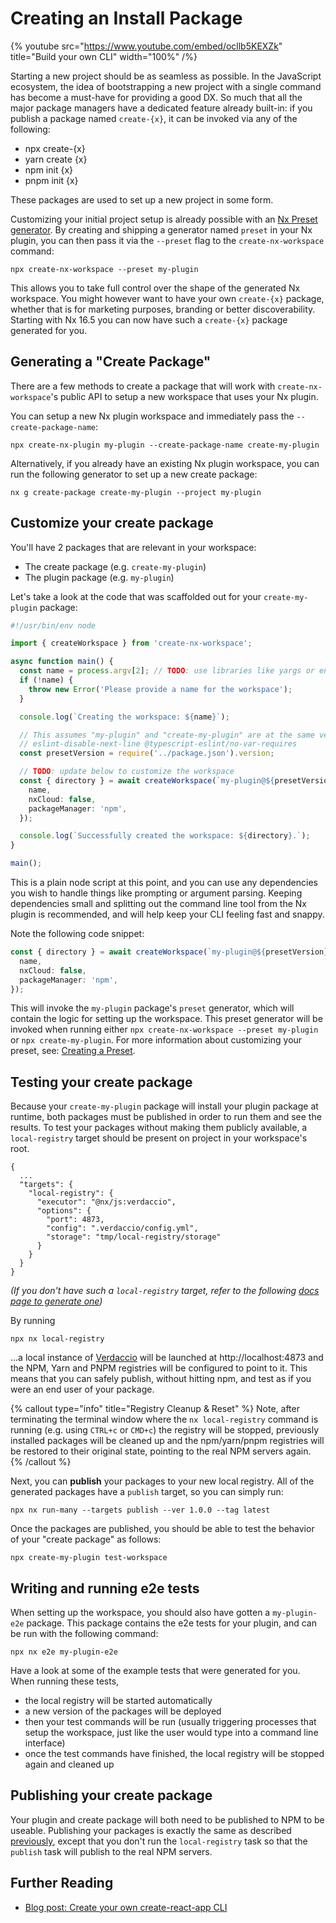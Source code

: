 # Creating an Install Package

{% youtube
src="https://www.youtube.com/embed/ocllb5KEXZk"
title="Build your own CLI"
width="100%" /%}

Starting a new project should be as seamless as possible. In the JavaScript ecosystem, the idea of bootstrapping a new project with a single command has become a must-have for providing a good DX. So much that all the major package managers have a dedicated feature already built-in: if you publish a package named `create-{x}`, it can be invoked via any of the following:

- npx create-{x}
- yarn create {x}
- npm init {x}
- pnpm init {x}

These packages are used to set up a new project in some form.

Customizing your initial project setup is already possible with an [Nx Preset generator](/extending-nx/recipes/create-preset). By creating and shipping a generator named `preset` in your Nx plugin, you can then pass it via the `--preset` flag to the `create-nx-workspace` command:

```shell
npx create-nx-workspace --preset my-plugin
```

This allows you to take full control over the shape of the generated Nx workspace. You might however want to have your own `create-{x}` package, whether that is for marketing purposes, branding or better discoverability. Starting with Nx 16.5 you can now have such a `create-{x}` package generated for you.

## Generating a "Create Package"

There are a few methods to create a package that will work with `create-nx-workspace`'s public API to setup a new workspace that uses your Nx plugin.

You can setup a new Nx plugin workspace and immediately pass the `--create-package-name`:

```shell
npx create-nx-plugin my-plugin --create-package-name create-my-plugin
```

Alternatively, if you already have an existing Nx plugin workspace, you can run the following generator to set up a new create package:

```shell
nx g create-package create-my-plugin --project my-plugin
```

## Customize your create package

You'll have 2 packages that are relevant in your workspace:

- The create package (e.g. `create-my-plugin`)
- The plugin package (e.g. `my-plugin`)

Let's take a look at the code that was scaffolded out for your `create-my-plugin` package:

```typescript {% fileName="packages/create-my-plugin/bin/index.ts" %}
#!/usr/bin/env node

import { createWorkspace } from 'create-nx-workspace';

async function main() {
  const name = process.argv[2]; // TODO: use libraries like yargs or enquirer to set your workspace name
  if (!name) {
    throw new Error('Please provide a name for the workspace');
  }

  console.log(`Creating the workspace: ${name}`);

  // This assumes "my-plugin" and "create-my-plugin" are at the same version
  // eslint-disable-next-line @typescript-eslint/no-var-requires
  const presetVersion = require('../package.json').version;

  // TODO: update below to customize the workspace
  const { directory } = await createWorkspace(`my-plugin@${presetVersion}`, {
    name,
    nxCloud: false,
    packageManager: 'npm',
  });

  console.log(`Successfully created the workspace: ${directory}.`);
}

main();
```

This is a plain node script at this point, and you can use any dependencies you wish to handle things like prompting or argument parsing. Keeping dependencies small and splitting out the command line tool from the Nx plugin is recommended, and will help keep your CLI feeling fast and snappy.

Note the following code snippet:

```typescript
const { directory } = await createWorkspace(`my-plugin@${presetVersion}`, {
  name,
  nxCloud: false,
  packageManager: 'npm',
});
```

This will invoke the `my-plugin` package's `preset` generator, which will contain the logic for setting up the workspace. This preset generator will be invoked when running either `npx create-nx-workspace --preset my-plugin` or `npx create-my-plugin`. For more information about customizing your preset, see: [Creating a Preset](/extending-nx/recipes/create-preset).

## Testing your create package

Because your `create-my-plugin` package will install your plugin package at runtime, both packages must be published in order to run them and see the results. To test your packages without making them publicly available, a `local-registry` target should be present on project in your workspace's root.

```jsonc {% fileName="project.json" %}
{
  ...
  "targets": {
    "local-registry": {
      "executor": "@nx/js:verdaccio",
      "options": {
        "port": 4873,
        "config": ".verdaccio/config.yml",
        "storage": "tmp/local-registry/storage"
      }
    }
  }
}
```

_(If you don't have such a `local-registry` target, refer to the following [docs page to generate one](/packages/js/generators/setup-verdaccio))_

By running

```shell
npx nx local-registry
```

...a local instance of [Verdaccio](https://verdaccio.org/) will be launched at http://localhost:4873 and the NPM, Yarn and PNPM registries will be configured to point to it. This means that you can safely publish, without hitting npm, and test as if you were an end user of your package.

{% callout type="info" title="Registry Cleanup & Reset" %}
Note, after terminating the terminal window where the `nx local-registry` command is running (e.g. using `CTRL+c` or `CMD+c`) the registry will be stopped, previously installed packages will be cleaned up and the npm/yarn/pnpm registries will be restored to their original state, pointing to the real NPM servers again.
{% /callout %}

Next, you can **publish** your packages to your new local registry. All of the generated packages have a `publish` target, so you can simply run:

```shell
npx nx run-many --targets publish --ver 1.0.0 --tag latest
```

Once the packages are published, you should be able to test the behavior of your "create package" as follows:

```shell
npx create-my-plugin test-workspace
```

## Writing and running e2e tests

When setting up the workspace, you should also have gotten a `my-plugin-e2e` package. This package contains the e2e tests for your plugin, and can be run with the following command:

```shell
npx nx e2e my-plugin-e2e
```

Have a look at some of the example tests that were generated for you. When running these tests,

- the local registry will be started automatically
- a new version of the packages will be deployed
- then your test commands will be run (usually triggering processes that setup the workspace, just like the user would type into a command line interface)
- once the test commands have finished, the local registry will be stopped again and cleaned up

## Publishing your create package

Your plugin and create package will both need to be published to NPM to be useable. Publishing your packages is exactly the same as described [previously](#testing-your-create-package), except that you don't run the `local-registry` task so that the `publish` task will publish to the real NPM servers.

## Further Reading

- [Blog post: Create your own create-react-app CLI](https://blog.nrwl.io/create-your-own-create-react-app-cli-d1bf13904e35?sk=a156dddcf85223e7d3e57312955714ea)
